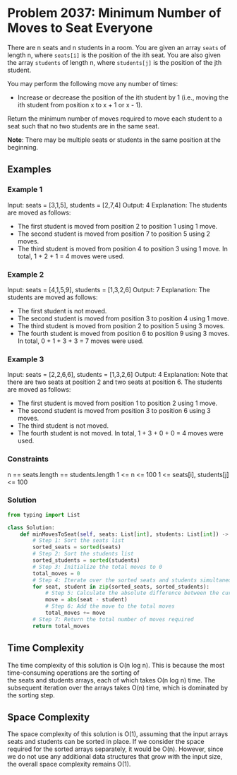 # Problem 2037: Minimum Number of Moves to Seat Everyone

There are n seats and n students in a room. You are given an array `seats` of length n, where `seats[i]` is the position of the ith seat. You are also given the array `students` of length n, where `students[j]` is the position of the jth student.

You may perform the following move any number of times:

- Increase or decrease the position of the ith student by 1 (i.e., moving the ith student from position x to x + 1 or x - 1).

Return the minimum number of moves required to move each student to a seat such that no two students are in the same seat.

**Note**: There may be multiple seats or students in the same position at the beginning.

## Examples

### Example 1

Input: seats = [3,1,5], students = [2,7,4]
Output: 4
Explanation: The students are moved as follows:

- The first student is moved from position 2 to position 1 using 1 move.
- The second student is moved from position 7 to position 5 using 2 moves.
- The third student is moved from position 4 to position 3 using 1 move.
  In total, 1 + 2 + 1 = 4 moves were used.

### Example 2

Input: seats = [4,1,5,9], students = [1,3,2,6]
Output: 7
Explanation: The students are moved as follows:

- The first student is not moved.
- The second student is moved from position 3 to position 4 using 1 move.
- The third student is moved from position 2 to position 5 using 3 moves.
- The fourth student is moved from position 6 to position 9 using 3 moves.
  In total, 0 + 1 + 3 + 3 = 7 moves were used.

### Example 3

Input: seats = [2,2,6,6], students = [1,3,2,6]
Output: 4
Explanation: Note that there are two seats at position 2 and two seats at position 6.
The students are moved as follows:

- The first student is moved from position 1 to position 2 using 1 move.
- The second student is moved from position 3 to position 6 using 3 moves.
- The third student is not moved.
- The fourth student is not moved.
  In total, 1 + 3 + 0 + 0 = 4 moves were used.

### Constraints

n == seats.length == students.length
1 <= n <= 100
1 <= seats[i], students[j] <= 100

### Solution

```python
from typing import List

class Solution:
    def minMovesToSeat(self, seats: List[int], students: List[int]) -> int:
        # Step 1: Sort the seats list
        sorted_seats = sorted(seats)
        # Step 2: Sort the students list
        sorted_students = sorted(students)
        # Step 3: Initialize the total moves to 0
        total_moves = 0
        # Step 4: Iterate over the sorted seats and students simultaneously
        for seat, student in zip(sorted_seats, sorted_students):
            # Step 5: Calculate the absolute difference between the current seat and student
            move = abs(seat - student)
            # Step 6: Add the move to the total moves
            total_moves += move
        # Step 7: Return the total number of moves required
        return total_moves
```

<h2>Time Complexity</h2>
The time complexity of this solution is O(n log n). This is because the most time-consuming operations are the sorting of <br>the seats and students arrays, each of which takes O(n log n) time. The subsequent iteration over the arrays takes O(n) time, which is dominated by the sorting step.<br>

<h2>Space Complexity</h2>
The space complexity of this solution is O(1), assuming that the input arrays seats and students can be sorted in place. If we consider the space required for the sorted arrays separately, it would be O(n). However, since we do not use any additional data structures that grow with the input size, the overall space complexity remains O(1).<br>
